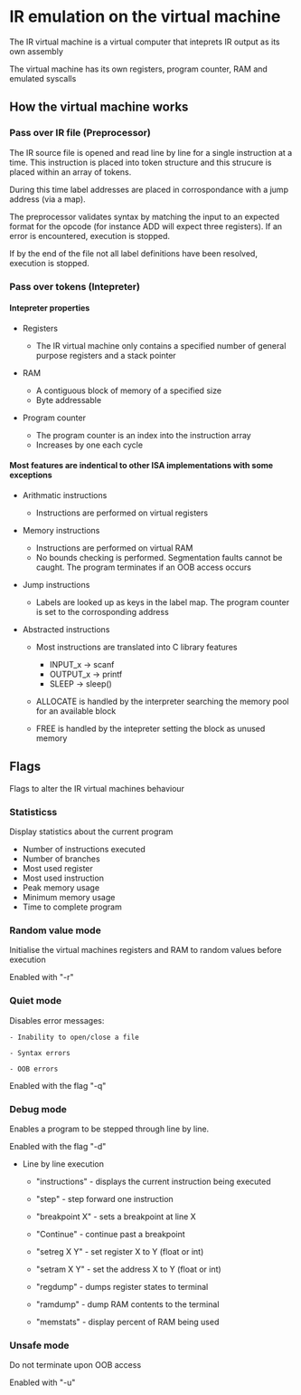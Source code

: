 


# IR emulation on the virtual machine

The IR virtual machine is a virtual computer that inteprets IR output as its own assembly

The virtual machine has its own registers, program counter, RAM and emulated syscalls


## How the virtual machine works

### Pass over IR file (Preprocessor)

The IR source file is opened and read line by line for a single instruction at a time. This instruction is placed into token structure and this strucure is placed within an array of tokens.

During this time label addresses are placed in corrospondance with a jump address (via a map).


The preprocessor validates syntax by matching the input to an expected format for the opcode (for instance ADD will expect three registers). If an error is encountered, execution is stopped.

If by the end of the file not all label definitions have been resolved, execution is stopped.



### Pass over tokens (Intepreter)

#### Intepreter properties

- Registers

    - The IR virtual machine only contains a specified number of general purpose registers and a stack pointer

- RAM

    - A contiguous block of memory of a specified size
    - Byte addressable

- Program counter

    - The program counter is an index into the instruction array
    - Increases by one each cycle



#### Most features are indentical to other ISA implementations with some exceptions




- Arithmatic instructions

    - Instructions are performed on virtual registers


- Memory instructions

    - Instructions are performed on virtual RAM
    - No bounds checking is performed. Segmentation faults cannot be caught. The program terminates if an OOB access occurs

- Jump instructions

    - Labels are looked up as keys in the label map. The program counter is set to the corrosponding address


- Abstracted instructions

    - Most instructions are translated into C library features
        - INPUT_x -> scanf
        - OUTPUT_x -> printf
        - SLEEP -> sleep()

    - ALLOCATE is handled by the interpreter searching the memory pool for an available block
    - FREE is handled by the intepreter setting the block as unused memory





## Flags

Flags to alter the IR virtual machines behaviour


### Statisticss

Display statistics about the current program

- Number of instructions executed
- Number of branches
- Most used register
- Most used instruction
- Peak memory usage
- Minimum memory usage
- Time to complete program

### Random value mode

Initialise the virtual machines registers and RAM to random values before execution

Enabled with "-r"


### Quiet mode

Disables error messages:

    - Inability to open/close a file

    - Syntax errors

    - OOB errors

Enabled with the flag "-q"

### Debug mode

Enables a program to be stepped through line by line.

Enabled with the flag "-d"

- Line by line execution

    - "instructions" - displays the current instruction being executed

    - "step" - step forward one instruction

    - "breakpoint X" - sets a breakpoint at line X
    - "Continue" - continue past a breakpoint

    - "setreg X Y" - set register X to Y (float or int)
    - "setram X Y" - set the address X to Y (float or int)

    - "regdump" - dumps register states to terminal
    - "ramdump" - dump RAM contents to the terminal
    - "memstats" - display percent of RAM being used


### Unsafe mode

Do not terminate upon OOB access

Enabled with "-u"







































































